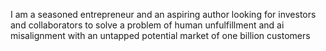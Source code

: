 I am a seasoned entrepreneur and an aspiring author looking for investors and collaborators to solve a problem of human unfulfillment and ai misalignment with an untapped potential market of one billion customers
